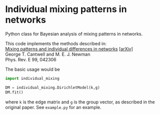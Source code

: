 # Individual mixing patterns in networks
Python class for Bayesian analysis of mixing patterns in networks.

This code implements the methods described in:<br>
[Mixing patterns and individual differences in networks](https://journals.aps.org/pre/abstract/10.1103/PhysRevE.99.042306)
[[arXiv]](https://arxiv.org/abs/1810.01432)
<br>
George T. Cantwell and M. E. J. Newman<br>
Phys. Rev. E 99, 042306<br>



The basic usage would be
```python
import individual_mixing

DM = individual_mixing.DirichletModel(k,g)
DM.fit()
```
where `k` is the edge matrix and `g` is the group vector, as described in the original paper.
See `example.py` for an example.

